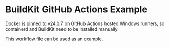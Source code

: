 # BuildKit GitHub Actions Example

[Docker is pinned to v24.0.7](https://github.com/actions/runner-images/issues/9478) on GitHub Actions hosted Windows runners, so containerd and BuildKit need to be installed manually.

This [workflow file](./install_buildkit_workflow.yaml) can be used as an example.
